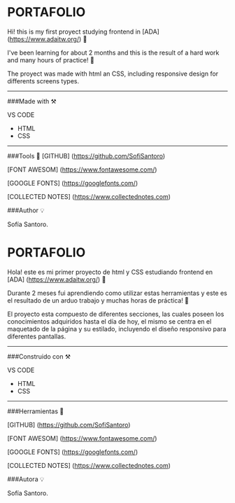# PORTAFOLIO
Hi! this is my first proyect studying frontend in [ADA] (https://www.adaitw.org/) 🚀

I've been learning for about 2 months and this is the result of a hard work and many hours of practice! 💪

The proyect was made with html an CSS, including responsive design for differents screens types.

---

###Made with ⚒

VS CODE

- HTML
- CSS

---

###Tools 🔧
[GITHUB] (https://github.com/SofiSantoro)

[FONT AWESOM] (https://www.fontawesome.com/)

[GOOGLE FONTS] (https://googlefonts.com/)

[COLLECTED NOTES] (https://www.collectednotes.com)

###Author 💡

Sofía Santoro.

# PORTAFOLIO
Hola! este es mi primer proyecto de html y CSS estudiando frontend en [ADA] (https://www.adaitw.org/) 🚀

Durante 2 meses fui aprendiendo como utilizar estas herramientas y este es el resultado de un arduo trabajo y muchas horas de práctica! 💪

El proyecto esta compuesto de diferentes secciones, las cuales poseen los conocimientos adquiridos hasta el día de hoy, el mismo se centra en el maquetado de la página y su estilado, incluyendo el diseño responsivo para diferentes pantallas.

---

###Construido con ⚒

VS CODE

- HTML
- CSS

---

###Herramientas 🔧

[GITHUB] (https://github.com/SofiSantoro)

[FONT AWESOM] (https://www.fontawesome.com/)

[GOOGLE FONTS] (https://googlefonts.com/)

[COLLECTED NOTES] (https://www.collectednotes.com)

###Autora 💡

Sofía Santoro.
